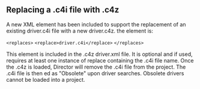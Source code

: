## Replacing a .c4i file with .c4z

A new XML element has been included to support the replacement of an existing driver.c4i file with a new driver.c4z. the element is:

`<replaces>`
   `<replace>driver.c4i</replace>`
`</replaces>`

This element is included in the .c4z driver.xml file. It is optional and if used, requires at least one instance of replace containing the .c4i file name. Once the .c4z is loaded, Director will remove the .c4i file from the project. The .c4i file is then ed as "Obsolete" upon driver searches. Obsolete drivers cannot be loaded into a project.

